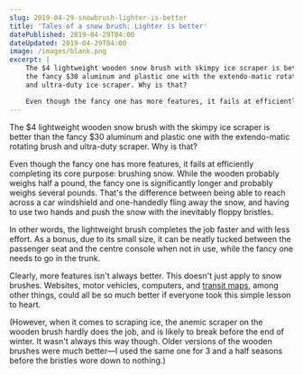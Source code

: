 ```yaml
---
slug: 2019-04-29-snowbrush-lighter-is-better
title: 'Tales of a snow brush: Lighter is better'
datePublished: 2019-04-29T04:00
dateUpdated: 2019-04-29T04:00
image: /images/blank.png
excerpt: |
    The $4 lightweight wooden snow brush with skimpy ice scraper is better than
    the fancy $30 aluminum and plastic one with the extendo-matic rotating brush
    and ultra-duty ice scraper. Why is that?

    Even though the fancy one has more features, it fails at efficiently completing its core purpose: brushing snow.
---
```


The $4 lightweight wooden snow brush with the skimpy ice scraper is better than the fancy $30 aluminum and plastic one with the extendo-matic rotating brush and ultra-duty scraper. Why is that?

Even though the fancy one has more features, it fails at efficiently completing its core purpose: brushing snow. While the wooden probably weighs half a pound, the fancy one is significantly longer and probably weighs several pounds. That's the difference between being able to reach across a car windshield and one-handedly fling away the snow, and having to use two hands and push the snow with the inevitably floppy bristles.

In other words, the lightweight brush completes the job faster and with less effort. As a bonus, due to its small size, it can be neatly tucked between the passenger seat and the centre console when not in use, while the fancy one needs to go in the trunk.

Clearly, more features isn't always better. This doesn't just apply to snow brushes. Websites, motor vehicles, computers, and [transit maps](/blog/barrie-transit-map.html), among other things, could all be so much better if everyone took this simple lesson to heart.

(However, when it comes to scraping ice, the anemic scraper on the wooden brush hardly does the job, and is likely to break before the end of winter. It wasn't always this way though. Older versions of the wooden brushes were much better—I used the same one for 3 and a half seasons before the bristles wore down to nothing.)
